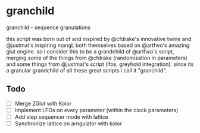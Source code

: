 # granchild

granchild - sequence granulations

this script was born out of and inspired by @cfdrake's innovative twine and @justmat's inspiring mangl, both themselves based on @artfwo's amazing glut engine. so i consider this to be a grandchild of @artfwo's script, merging some of the things from @cfdrake (randomization in parameters) and some things from @justmat's script (lfos, greyhold integration). since its a granular grandchild of all these great scripts i call it "granchild".



## Todo

- [ ] Merge ZGlut with Kolor
- [ ] Implement LFOs on every parameter (within the clock parameters)
- [ ] Add step sequencer mode with lattice
- [ ] Synchronize lattice on arngulator with kolor